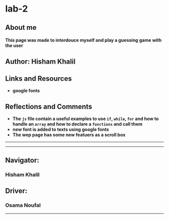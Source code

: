 # lab-2
## About me
#### This page was made to interdouce myself and play a guessing game with the user

## Author: Hisham Khalil
## Links and Resources
  - **google fonts**
## Reflections and Comments
  - **The `js` file contain a useful examples to use `if`, `while`, `for` and how to handle an `array` and how to declare a `functions` and call them**
  - **new font is added to texts using google fonts**
  - **The wep page has some new featuers as a scroll box**
  ___
  ___
  ## **Navigator**:
  ### **Hisham Khalil**

  ## **Driver**:
  ### **Osama Noufal**
  ______

